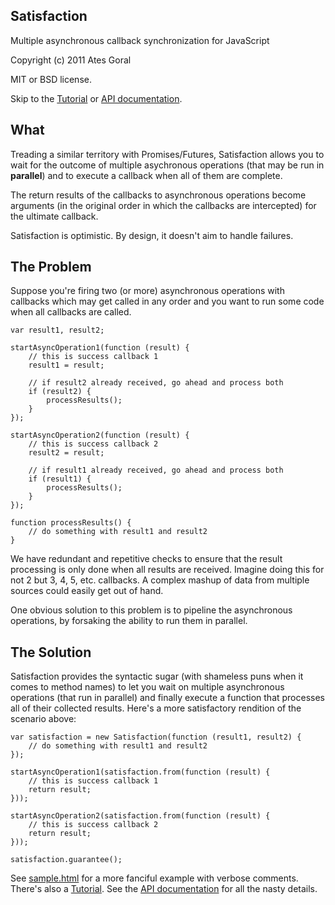 Satisfaction
------------
Multiple asynchronous callback synchronization for JavaScript

Copyright (c) 2011 Ates Goral

MIT or BSD license.

Skip to the [Tutorial][2] or [API documentation][3].

What
----
Treading a similar territory with Promises/Futures, Satisfaction allows you to
wait for the outcome of multiple asychronous operations (that may be run in
**parallel**) and to execute a callback when all of them are complete.

The return results of the callbacks to asynchronous operations become arguments
(in the original order in which the callbacks are intercepted) for the ultimate
callback.

Satisfaction is optimistic. By design, it doesn't aim to handle failures.

The Problem
-----------
Suppose you're firing two (or more) asynchronous operations with callbacks which
may get called in any order and you want to run some code when all callbacks
are called.

    var result1, result2;

    startAsyncOperation1(function (result) {
        // this is success callback 1
        result1 = result;
        
        // if result2 already received, go ahead and process both
        if (result2) {
            processResults();
        }
    });

    startAsyncOperation2(function (result) {
        // this is success callback 2
        result2 = result;

        // if result1 already received, go ahead and process both
        if (result1) {
            processResults();
        }
    });

    function processResults() {
        // do something with result1 and result2
    }

We have redundant and repetitive checks to ensure that the result processing is
only done when all results are received. Imagine doing this for not 2 but 3, 4,
5, etc. callbacks. A complex mashup of data from multiple sources could easily
get out of hand.

One obvious solution to this problem is to pipeline the asynchronous operations,
by forsaking the ability to run them in parallel.

The Solution
------------
Satisfaction provides the syntactic sugar (with shameless puns when it comes to
method names) to let you wait on multiple asynchronous operations (that run
in parallel) and finally execute a function that processes all of their
collected results. Here's a more satisfactory rendition of the scenario above:

    var satisfaction = new Satisfaction(function (result1, result2) {
        // do something with result1 and result2
    });

    startAsyncOperation1(satisfaction.from(function (result) {
        // this is success callback 1
        return result;
    }));

    startAsyncOperation2(satisfaction.from(function (result) {
        // this is success callback 2
        return result;
    }));

    satisfaction.guarantee();

See [sample.html][1] for a more fanciful example with verbose comments. There's also a [Tutorial][2]. See the [API documentation][3] for all the nasty details.

[1]: https://github.com/atesgoral/satisfaction/blob/master/sample.html
[2]: https://github.com/atesgoral/satisfaction/wiki/Tutorial
[3]: https://github.com/atesgoral/satisfaction/wiki/API